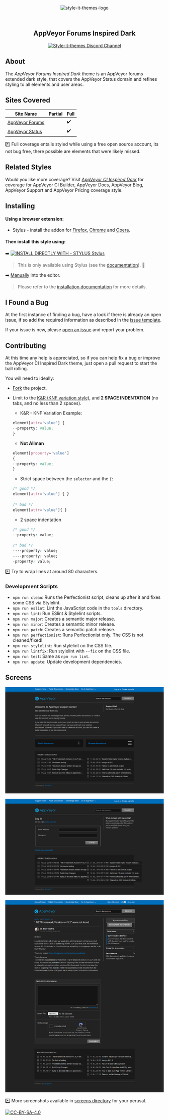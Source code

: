 <p align="center">
  <img alt="style-it-themes-logo" src="https://cdn.rawgit.com/style-it-themes/style-it-themes-logos/864bb0c047a612c2c07089901e33d33199c81ef9/style-it-themes-logo-full.svg" width="580">
</p>
<br>
<h2 align="center"><strong>AppVeyor Forums Inspired Dark</strong></h2>
<p align="center">
  <a href="https://discord.gg/MhwZjV">
    <img src="https://img.shields.io/badge/style--it--themes-discord%20channel-blue.svg?style=for-the-badge" alt="Style-it-themes Discord Channel">
  </a>
</p>

## About

The *AppVeyor Forums Inspired Dark* theme is an AppVeyor forums extended dark style,
that covers the AppVeyor Status domain and refines styling to all elements and user areas.

## Sites Covered

| Site Name                                                | Partial            | Full               |
| -------------------------------------------------------- | ------------------ | ------------------ |
| [AppVeyor Forums](https://help.appveyor.com)             |                    | :heavy_check_mark: |
| [AppVeyor Status](https://status.appveyor.com/)          |                    | :heavy_check_mark: |

:asterisk: Full coverage entails styled while using a free open source account,
its not bug free, there possible are elements that were likely missed.

## Related Styles

Would you like more coverage? Visit [*AppVeyor CI Inspired Dark*](https://github.com/style-it-themes/appveyor-ci-inspired-dark)
for coverage for AppVeyor CI Builder, AppVeyor Docs, AppVeyor Blog, AppVeyor Support and AppVeyor Pricing coverage style.

## Installing

#### Using a browser extension:

* Stylus - install the addon for [Firefox](https://addons.mozilla.org/en-US/firefox/addon/styl-us/), [Chrome](https://chrome.google.com/webstore/detail/stylus/clngdbkpkpeebahjckkjfobafhncgmne) and [Opera](https://addons.opera.com/en-gb/extensions/details/stylus/).

#### Then install this style using:  
:arrow_right: [![INSTALL DIRECTLY WITH - STYLUS Stylus](https://img.shields.io/badge/Install_directly_with-Stylus-21d1d0.svg?longCache=true&style=for-the-badge)](https://github.com/style-it-themes/appveyor-forums-inspired-dark/raw/master/appveyor-forums-inspired-dark.user.css)
  >This is only available using Stylus (see the [documentation](https://github.com/openstyles/stylus/wiki/Usercss)). :tada:

:arrow_right: [Manually](https://raw.githubusercontent.com/style-it-themes/appveyor-forums-inspired-dark/master/appveyor-forums-inspired-dark.css) into the editor.  
  >Please refer to the [installation documentation](https://github.com/style-it-themes/appveyor-ci-inspired-dark/wiki/Install) for more details.

## I Found a Bug

At the first instance of finding a bug, have a look if there is already an open issue, if so add the required information as described in the [issue template](.github/ISSUE_TEMPLATE.md).

If your issue is new, please [open an issue](https://github.com/style-it-themes/appveyor-forums-inspired-dark/issues/new) and report your problem.

## Contributing

At this time any help is appreciated, so if you can help fix a bug or improve the AppVeyor CI Inspired Dark theme, just open a pull request to start the ball rolling.

You will need to ideally:

* [Fork](https://github.com/style-it-themes/appveyor-forums-inspired-dark/fork) the project.

* Limit to the [K&R (KNF variation style)](https://en.wikipedia.org/wiki/Indentation_style#Variant:_BSD_KNF), and **2 SPACE INDENTATION** (no tabs, and no less than 2 spaces).

  * K&R - KNF Variation Example:
  ```css
  element[attr='value'] {
  ··property: value;
  }
  ```

  * **Not Allman**
  ```css
  element[property='value']
  {
  ··property: value;
  }
  ```

  * Strict space between the `selector` and the `{`:
  ```css
  /* good */
  element[attr='value'] { }

  /* bad */
  element[attr='value']{ }
  ```

  * 2 space indentation
  ```css
  /* good */
  ··property: value;
  
  /* bad */
  ····property: value;
  ----property: value;
  ·property: value;
  ```

:asterisk: Try to wrap lines at around 80 characters.


### Development Scripts

* `npm run clean`: Runs the Perfectionist script, cleans up after it and fixes some CSS via Stylelint.
* `npm run eslint`: Lint the JavaScript code in the `tools` directory.
* `npm run lint`: Run ESlint & Stylelint scripts.
* `npm run major`: Creates a semantic major release.
* `npm run minor`: Creates a semantic minor release.
* `npm run patch`: Creates a semantic patch release.
* `npm run perfectionist`: Runs Perfectionist only. The CSS is not cleaned/fixed!
* `npm run stylelint`: Run stylelint on the CSS file.
* `npm run lintfix`: Run stylelint with `--fix` on the CSS file.
* `npm run test`: Same as `npm run lint`.
* `npm run update`: Update development dependencies.

## Screens

![av](/screens/Welcome-AppVeyor-Support.png)

![av](/screens/Log-in-FAQs-AppVeyor-Support.png)

![av](/screens/Topic-Problems-Discussion-Area-AppVeyor-Support.png)

:asterisk: More screenshots available in [screens directory](/screens) for your perusal.

[![CC-BY-SA-4.0](https://img.shields.io/badge/License-CC--BY--SA--4.0-blue.svg?longCache=true&style=for-the-badge)](LICENSE)

